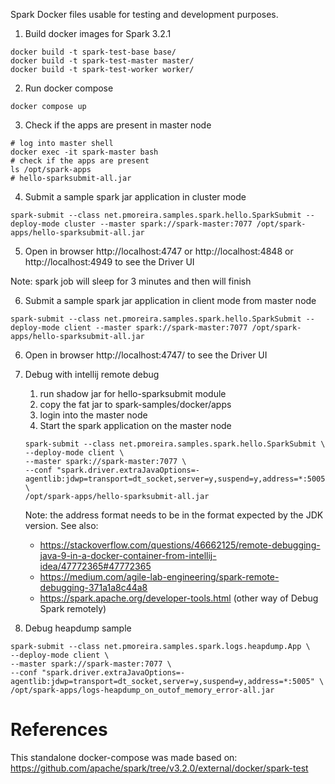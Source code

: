 Spark Docker files usable for testing and development purposes.

1. Build docker images for Spark 3.2.1

```shell
docker build -t spark-test-base base/
docker build -t spark-test-master master/
docker build -t spark-test-worker worker/
```

2. Run docker compose

```shell
docker compose up
```

3. Check if the apps are present in master node

```shell
# log into master shell
docker exec -it spark-master bash
# check if the apps are present
ls /opt/spark-apps
# hello-sparksubmit-all.jar
```
4. Submit a sample spark jar application in cluster mode

```shell
spark-submit --class net.pmoreira.samples.spark.hello.SparkSubmit --deploy-mode cluster --master spark://spark-master:7077 /opt/spark-apps/hello-sparksubmit-all.jar
```

5. Open in browser http://localhost:4747 or http://localhost:4848 or http://localhost:4949 to see the Driver UI
   
Note: spark job will sleep for 3 minutes and then will finish

6. Submit a sample spark jar application in client mode from master node

```shell
spark-submit --class net.pmoreira.samples.spark.hello.SparkSubmit --deploy-mode client --master spark://spark-master:7077 /opt/spark-apps/hello-sparksubmit-all.jar
```

6. Open in browser http://localhost:4747/ to see the Driver UI

7. Debug with intellij remote debug
   1. run shadow jar for hello-sparksubmit module
   2. copy the fat jar to spark-samples/docker/apps
   3. login into the master node 
   4. Start the spark application on the master node
    ```shell
    spark-submit --class net.pmoreira.samples.spark.hello.SparkSubmit \
    --deploy-mode client \
    --master spark://spark-master:7077 \
    --conf "spark.driver.extraJavaOptions=-agentlib:jdwp=transport=dt_socket,server=y,suspend=y,address=*:5005" \
    /opt/spark-apps/hello-sparksubmit-all.jar 
    ```
   Note: the address format needs to be in the format expected by the JDK version. See also: 
   - https://stackoverflow.com/questions/46662125/remote-debugging-java-9-in-a-docker-container-from-intellij-idea/47772365#47772365
   - https://medium.com/agile-lab-engineering/spark-remote-debugging-371a1a8c44a8
   - https://spark.apache.org/developer-tools.html (other way of Debug Spark remotely)
8. Debug heapdump sample

```shell
spark-submit --class net.pmoreira.samples.spark.logs.heapdump.App \
--deploy-mode client \
--master spark://spark-master:7077 \
--conf "spark.driver.extraJavaOptions=-agentlib:jdwp=transport=dt_socket,server=y,suspend=y,address=*:5005" \
/opt/spark-apps/logs-heapdump_on_outof_memory_error-all.jar
```

# References

This standalone docker-compose was made based on: https://github.com/apache/spark/tree/v3.2.0/external/docker/spark-test
	

